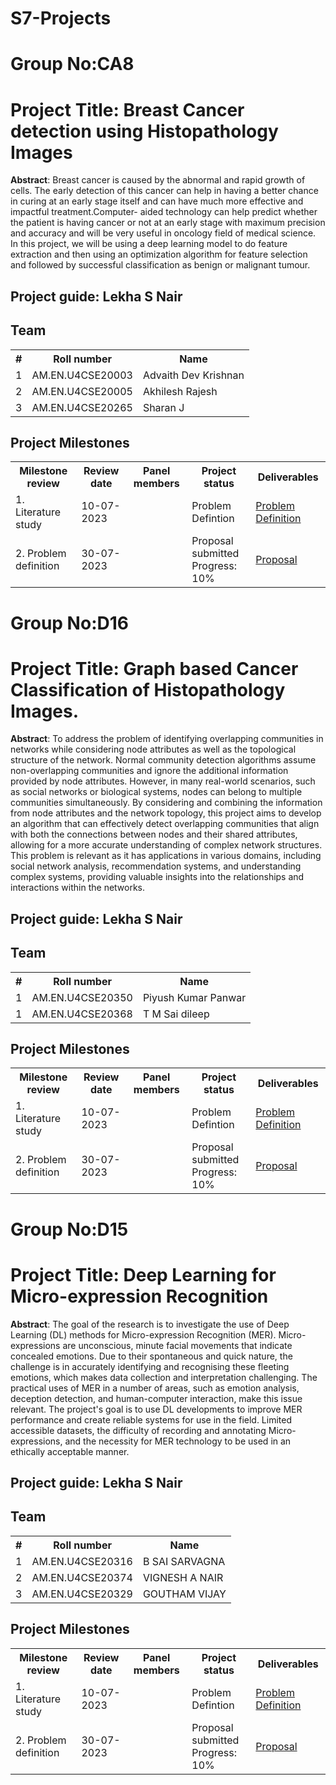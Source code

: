 # S7-Projects
# Group No:CA8

# Project Title: Breast Cancer detection using Histopathology Images

**Abstract**: Breast cancer is caused by the abnormal and rapid growth of cells. The early detection of this cancer can help in having a better chance in curing at an early stage itself and can have much more effective and impactful treatment.Computer- aided technology can help predict whether the patient is having cancer or not at an early stage with maximum precision and accuracy and will be very useful in oncology field of medical science. In this project, we will be  using a deep learning model  to do feature extraction and then using an optimization algorithm for feature selection and followed by successful classification as benign or malignant tumour.
## Project guide: Lekha S Nair
## Team

<table>
  <tr>
    <th>#</th>
    <th>Roll number</th>
    <th>Name</th>
  </tr>
  <tr>
    <td>1</td>
    <td>AM.EN.U4CSE20003</td>
    <td>Advaith Dev Krishnan</td>
  </tr>
  <tr>
    <td>2</td>
    <td>AM.EN.U4CSE20005</td>
    <td>Akhilesh Rajesh</td>
  </tr>  
<tr>
    <td>3</td>
    <td>AM.EN.U4CSE20265</td>
    <td>Sharan J
</td>
  </tr>  
  
 
</table>


## Project Milestones

<table>
  <tr>
    <th>Milestone review</th>
    <th>Review date</th>
    <th>Panel members</th>
    <th>Project status</th>
    <th>Deliverables</th>
  </tr>
  <tr>
    <td>1. Literature study</td>
    <td>10-07-2023</td>
    <td><br><br></td>
    <td>Problem Defintion<br></td>
    <td>
      <a href="B5/Group-B5_Problem Defintion.pdf">Problem Definition</a>
    </td>
  </tr>
  <tr>
    <td>2. Problem definition</td>
    <td>30-07-2023</td>
    <td><br><br></td>
    <td>Proposal submitted<br>Progress: 10%</td>
    <td>
      <a href="B5/Group-B5_Proposal.pdf">Proposal</a>
    </td>
  </tr>  
</table>

# Group No:D16

# Project Title: Graph based Cancer Classification of Histopathology Images.


**Abstract**: To address the problem of identifying overlapping communities in networks while considering node attributes as well as the topological structure of the network. Normal community detection algorithms assume non-overlapping communities and ignore the additional information provided by node attributes. However, in many real-world scenarios, such as social networks or biological systems, nodes can belong to multiple communities simultaneously. By considering and combining the information from node attributes and the network topology, this project aims to develop an algorithm that can effectively detect overlapping communities that align with both the connections between nodes and their shared attributes, allowing for a more accurate understanding of complex network structures. This problem is relevant as it has applications in various domains, including social network analysis, recommendation systems, and understanding complex systems, providing valuable insights into the relationships and interactions within the networks.



## Project guide: Lekha S Nair
## Team

<table>
  <tr>
    <th>#</th>
    <th>Roll number</th>
    <th>Name</th>
  </tr>
  <tr>
    <td>1</td>
    <td>AM.EN.U4CSE20350</td>
    <td>Piyush Kumar Panwar</td>
  </tr>
 <tr>
    <td>1</td>
    <td>AM.EN.U4CSE20368</td>
    <td>T M Sai dileep</td>
  </tr> 
 
</table>


## Project Milestones

<table>
  <tr>
    <th>Milestone review</th>
    <th>Review date</th>
    <th>Panel members</th>
    <th>Project status</th>
    <th>Deliverables</th>
  </tr>
  <tr>
    <td>1. Literature study</td>
    <td>10-07-2023</td>
    <td><br><br></td>
    <td>Problem Defintion<br></td>
    <td>
      <a href="C4/Problem Definition.pdf">Problem Definition</a>
    </td>
  </tr>
  <tr>
    <td>2. Problem definition</td>
    <td>30-07-2023</td>
    <td><br><br></td>
    <td>Proposal submitted<br>Progress: 10%</td>
    <td>
      <a href="C4/Proposal.pdf">Proposal</a>
    </td>
  </tr>  
</table>



# Group No:D15

# Project Title: Deep Learning for Micro-expression Recognition


**Abstract**: The goal of the research is to investigate the use of Deep Learning (DL) methods for Micro-expression Recognition (MER). Micro-expressions are unconscious, minute facial movements that indicate concealed emotions. Due to their spontaneous and quick nature, the challenge is in accurately identifying and recognising these fleeting emotions, which makes data collection and interpretation challenging. The practical uses of MER in a number of areas, such as emotion analysis, deception detection, and human-computer interaction, make this issue relevant. The project's goal is to use DL developments to improve MER performance and create reliable systems for use in the field. Limited accessible datasets, the difficulty of recording and annotating Micro-expressions, and the necessity for MER technology to be used in an ethically acceptable manner. 



## Project guide: Lekha S Nair
## Team

<table>
  <tr>
    <th>#</th>
    <th>Roll number</th>
    <th>Name</th>
  </tr>
  <tr>
    <td>1</td>
    <td>AM.EN.U4CSE20316</td>
    <td>B SAI SARVAGNA</td>
  </tr>
  <tr>
    <td>2</td>
    <td>AM.EN.U4CSE20374</td>
    <td>VIGNESH A NAIR</td>
  </tr>  
<tr>
    <td>3</td>
    <td>AM.EN.U4CSE20329</td>
    <td>GOUTHAM VIJAY
</td>
  
 
</table>


## Project Milestones

<table>
  <tr>
    <th>Milestone review</th>
    <th>Review date</th>
    <th>Panel members</th>
    <th>Project status</th>
    <th>Deliverables</th>
  </tr>
  <tr>
    <td>1. Literature study</td>
    <td>10-07-2023</td>
    <td><br><br></td>
    <td>Problem Defintion<br></td>
    <td>
      <a href="D15.doc">Problem Definition</a>
    </td>
  </tr>
  <tr>
    <td>2. Problem definition</td>
    <td>30-07-2023</td>
    <td><br><br></td>
    <td>Proposal submitted<br>Progress: 10%</td>
    <td>
      <a href="D15_proposal.doc">Proposal</a>
    </td>
  </tr>  
</table>
